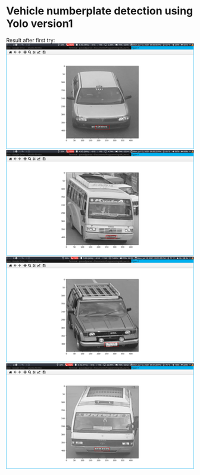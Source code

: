 # Vehicle numberplate detection using Yolo version1
Result after first try:
![alt text](https://github.com/Panas18/NumberplateDetection/blob/main/test_images/2021-07-12-213001_1366x768_scrot.png)
![alt text](https://github.com/Panas18/NumberplateDetection/blob/main/test_images/2021-07-12-213022_1366x768_scrot.png)
![alt text](https://github.com/Panas18/NumberplateDetection/blob/main/test_images/2021-07-12-213106_1366x768_scrot.png)
![alt text](https://github.com/Panas18/NumberplateDetection/blob/main/test_images/2021-07-12-213128_1366x768_scrot.png)
